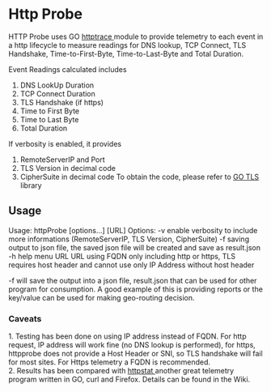 # Http Probe
HTTP Probe uses GO <a href="https://blog.golang.org/http-tracing"> httptrace </a> module to provide telemetry to each event in a http lifecycle to measure readings for DNS lookup, TCP Connect, TLS Handshake, Time-to-First-Byte, Time-to-Last-Byte and Total Duration. 

Event Readings calculated includes
1. DNS LookUp Duration 
2. TCP Connect Duration
3. TLS Handshake (if https)
4. Time to First Byte
5. Time to Last Byte
6. Total Duration

If verbosity is enabled, it provides 
1. RemoteServerIP and Port
2. TLS Version in decimal code
3. CipherSuite in decimal code
To obtain the code, please refer to <a href="https://golang.org/pkg/crypto/tls/#CipherSuiteName"> GO TLS </a> library 

<h2> Usage </h2>

Usage: httpProbe [options...] [URL]
Options:
  -v  enable verbosity to include more informations (RemoteServerIP, TLS Version, CipherSuite)
  -f  saving output to json file, the saved json file will be created and save as result.json
  -h  help menu
  URL URL using FQDN only including http or https, TLS requires host header and cannot use only IP Address without host header
  
-f will save the output into a json file, result.json that can be used for other program for consumption. A good example of this is providing reports or the key/value can be used for making geo-routing decision.

<h3>Caveats </h3>
1. Testing has been done on using IP address instead of FQDN. For http request, IP address will work fine (no DNS lookup is performed), for https, httpprobe does not provide a Host Header or SNI, so TLS handshake will fail for most sites. For Https telemetry a FQDN is recommended. <br>
2. Results has been compared with <a href="https://github.com/davecheney/httpstat/blob/master/main.go"> httpstat </a> another great telemetry program written in GO, curl and Firefox. Details can be found in the Wiki.
